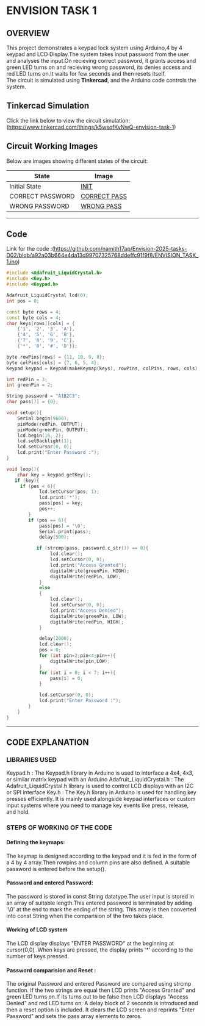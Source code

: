 # ENVISION TASK 1

## OVERVIEW
This project demonstrates a keypad lock system using Arduino,4 by 4 keypad and LCD Display.The system takes input password from the user and analyses the input.On recieving correct password, it grants access and green LED turns on and recieving wrong password, its denies access and red LED turns on.It waits for few seconds and then resets itself.  
The circuit is simulated using **Tinkercad**, and the Arduino code controls the system.


##  Tinkercad Simulation
Click the link below to view the circuit simulation:  
(https://www.tinkercad.com/things/k5wsofKvNwQ-envision-task-1)


##  Circuit Working Images
Below are images showing different states of the circuit:

| State | Image |
|--------|--------|
| Initial State| [INIT](https://github.com/namith17ap/Envision-2025-tasks-D02/blob/367fc6072e20e7e2c1cc8bb4bc31c517cccef904/Screenshot%202025-03-09%20140859.png) |
| CORRECT PASSWORD |[CORRECT PASS](https://github.com/namith17ap/Envision-2025-tasks-D02/blob/1c7230965cd73c274070da953c5ec9fce0c056b3/Screenshot%202025-03-09%20140935.png) |
| WRONG PASSWORD | [WRONG PASS](https://github.com/namith17ap/Envision-2025-tasks-D02/blob/827e2bcc57a6af53328587acf81d38f57aeab02a/Screenshot%202025-03-09%20140955.png) |
---

##  Code 
Link for the code :(https://github.com/namith17ap/Envision-2025-tasks-D02/blob/a92a03b664e4da13d99707325768ddeffc91f9f8/ENVISION_TASK_1.ino)
```cpp
#include <Adafruit_LiquidCrystal.h>
#include <Key.h>
#include <Keypad.h>

Adafruit_LiquidCrystal lcd(0);
int pos = 0;

const byte rows = 4;
const byte cols = 4;
char keys[rows][cols] = {
    {'1', '2', '3', 'A'},
    {'4', '5', '6', 'B'},
    {'7', '8', '9', 'C'},
    {'*', '0', '#', 'D'}};

byte rowPins[rows] = {11, 10, 9, 8};
byte colPins[cols] = {7, 6, 5, 4};
Keypad keypad = Keypad(makeKeymap(keys), rowPins, colPins, rows, cols);

int redPin = 3;
int greenPin = 2;

String password = "A1B2C3";
char pass[7] = {0}; 

void setup(){
    Serial.begin(9600);
    pinMode(redPin, OUTPUT);
    pinMode(greenPin, OUTPUT);
    lcd.begin(16, 2);
    lcd.setBacklight(1);
    lcd.setCursor(0, 0);
    lcd.print("Enter Password :");
}

void loop(){
    char key = keypad.getKey();
   if (key){
     if (pos < 6){
            lcd.setCursor(pos, 1);
            lcd.print('*');
            pass[pos] = key;
            pos++;
        }
      	if (pos == 6){
            pass[pos] = '\0'; 
            Serial.print(pass);
            delay(500);

           if (strcmp(pass, password.c_str()) == 0){
                lcd.clear();
                lcd.setCursor(0, 0);
                lcd.print("Access Granted");
                digitalWrite(greenPin, HIGH);
                digitalWrite(redPin, LOW);
            }
            else
            {
                lcd.clear();
                lcd.setCursor(0, 0);
                lcd.print("Access Denied");
                digitalWrite(greenPin, LOW);
                digitalWrite(redPin, HIGH);
            }

            delay(2000);
            lcd.clear();
            pos = 0;
          	for (int pin=2;pin<4;pin++){
            	digitalWrite(pin,LOW);
          	}
          	for (int i = 0; i < 7; i++){
     			pass[i] = 0;
            }

            lcd.setCursor(0, 0);
            lcd.print("Enter Password :");
        }
    }
}
```
---
## CODE EXPLANATION
### LIBRARIES USED
Keypad.h : The Keypad.h library in Arduino is used to interface a 4x4, 4x3, or similar matrix keypad with an Arduino
Adafruit_LiquidCrystal.h : The Adafruit_LiquidCrystal.h library is used to control LCD displays with an I2C or SPI interface
Key.h : The Key.h library in Arduino is used for handling key presses efficiently. It is mainly used alongside keypad interfaces or custom input systems where you need to manage key events like press, release, and hold.

### STEPS OF WORKING OF THE CODE
#### Defining the keymaps:
The keymap is designed according to the keypad and it is fed in the form of a 4 by 4 array.Then rowpins and column pins are also defined. A suitable password is entered before the setup().
#### Password and entered Password:
The password is stored in const String datatype.The user input is stored in an array of suitable length.This entered password is terminated by adding '\0' at the end to mark the ending of the string. This array is then converted into const String when the comparision of the two takes place.
#### Working of LCD system
The LCD display displays "ENTER PASSWORD" at the beginning at cursor(0,0) .When keys are pressed, the display prints '*' according to the number of keys pressed.
#### Password comparision and Reset :
The original Password and entered Password are compared using strcmp function. If the two strings are equal then LCD prints "Access Granted" and green LED turns on.If its turns out to be false then LCD displays "Access Denied" and red LED turns on. A delay block of 2 seconds is introduced and then a reset option is included. It clears the LCD screen and reprints "Enter Password" and sets the pass array elements to zeros.



